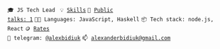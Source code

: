 <code>🎓 JS Tech Lead </code>
<code>💡 [Skills](SKILLS.md)</code>
<code>📢 [Public talks: 1](TALKS.md)</code>
<code>🧑‍💻 Languages: JavaScript, Haskell</code>
<code>📦 Tech stack: node.js, React</code>
<code>🪙 [Rates](RATES.md)</code><br>
<code>💬 telegram: [@alexbidiuk](https://telegram.me/alexbidiuk)</code>
<code>📫 [alexanderbidiuk@gmail.com](mailto:alexanderbidiuk@gmail.com)</code>
